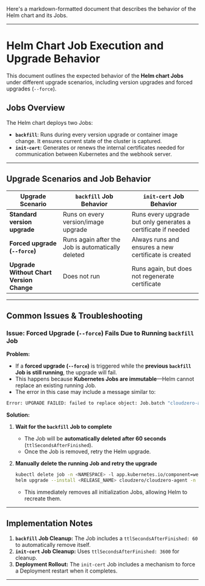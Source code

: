 Here's a markdown-formatted document that describes the behavior of the Helm chart and its Jobs.  

---

# **Helm Chart Job Execution and Upgrade Behavior**

This document outlines the expected behavior of the **Helm chart Jobs** under different upgrade scenarios, including version upgrades and forced upgrades (`--force`).

## **Jobs Overview**
The Helm chart deploys two Jobs:  
- **`backfill`**: Runs during every version upgrade or container image change. It ensures current state of the cluster is captured.  
- **`init-cert`**: Generates or renews the internal certificates needed for communication between Kubernetes and the webhook server.  

---

## **Upgrade Scenarios and Job Behavior**
| Upgrade Scenario            | `backfill` Job Behavior | `init-cert` Job Behavior |
|-----------------------------|------------------------|--------------------------|
| **Standard version upgrade** | Runs on every version/image upgrade | Runs every upgrade but only generates a certificate if needed |
| **Forced upgrade (`--force`)** | Runs again after the Job is automatically deleted | Always runs and ensures a new certificate is created |
| **Upgrade Without Chart Version Change** | Does not run | Runs again, but does not regenerate certificate |

---
## **Common Issues & Troubleshooting**
### **Issue: Forced Upgrade (`--force`) Fails Due to Running `backfill` Job**
**Problem:**  
- If a **forced upgrade (`--force`)** is triggered while the **previous `backfill` Job is still running**, the upgrade will fail.
- This happens because **Kubernetes Jobs are immutable**—Helm cannot replace an existing running Job.
- The error in this case may include a message similar to:
```sh
Error: UPGRADE FAILED: failed to replace object: Job.batch "cloudzero-agent-backfill"
```
**Solution:**  
1. **Wait for the `backfill` Job to complete**  
   - The Job will be **automatically deleted after 60 seconds** (`ttlSecondsAfterFinished`).
   - Once the Job is removed, retry the Helm upgrade.

2. **Manually delete the running Job and retry the upgrade**  
   ```sh
   kubectl delete job -n <NAMESPACE> -l app.kubernetes.io/component=webhook-server
   helm upgrade --install <RELEASE_NAME> cloudzero/cloudzero-agent -n <NAMESPACE> --version <version> --force
   ```
   - This immediately removes all initialization Jobs, allowing Helm to recreate them.

---
## **Implementation Notes**
1. **`backfill` Job Cleanup:** The Job includes a `ttlSecondsAfterFinished: 60` to automatically remove itself.
2. **`init-cert` Job Cleanup:** Uses `ttlSecondsAfterFinished: 3600` for cleanup.
3. **Deployment Rollout:** The `init-cert` Job includes a mechanism to force a Deployment restart when it completes.

---
